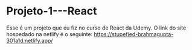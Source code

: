 # Projeto-1---React

Esse é um projeto que eu fiz no curso de React da Udemy. O link do site hospedado na netlify é o seguinte: https://stupefied-brahmagupta-301a1d.netlify.app/

